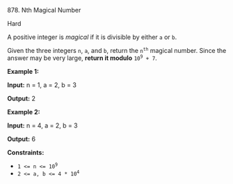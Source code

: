 878\. Nth Magical Number

Hard

A positive integer is _magical_ if it is divisible by either `a` or `b`.

Given the three integers `n`, `a`, and `b`, return the <code>n<sup>th</sup></code> magical number. Since the answer may be very large, **return it modulo** <code>10<sup>9</sup> + 7</code>.

**Example 1:**

**Input:** n = 1, a = 2, b = 3

**Output:** 2

**Example 2:**

**Input:** n = 4, a = 2, b = 3

**Output:** 6

**Constraints:**

*   <code>1 <= n <= 10<sup>9</sup></code>
*   <code>2 <= a, b <= 4 * 10<sup>4</sup></code>